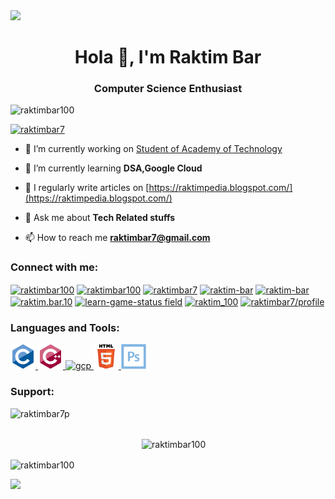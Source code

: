 <img src="[https://pasteboard.co/2EA9D84eiLNU.jpg](https://im.ge/i/uQ47uy)">
<h1 align="center">Hola 👋, I'm Raktim Bar</h1>
<h3 align="center">Computer Science Enthusiast</h3>

<p align="left"> <img src="https://komarev.com/ghpvc/?username=raktimbar100&label=Profile%20views&color=0e75b6&style=flat" alt="raktimbar100" /> </p>

<p align="left"> <a href="https://twitter.com/raktimbar7" target="blank"><img src="https://img.shields.io/twitter/follow/raktimbar7?logo=twitter&style=for-the-badge" alt="raktimbar7" /></a> </p>

- 🔭 I’m currently working on [Student of Academy of Technology](https://aot.edu.in/)

- 🌱 I’m currently learning **DSA,Google Cloud**

- 📝 I regularly write articles on [https://raktimpedia.blogspot.com/](https://raktimpedia.blogspot.com/)

- 💬 Ask me about **Tech Related stuffs**

- 📫 How to reach me **raktimbar7@gmail.com**

<h3 align="left">Connect with me:</h3>
<p align="left">
<a href="https://codepen.io/raktimbar100" target="blank"><img align="center" src="https://raw.githubusercontent.com/rahuldkjain/github-profile-readme-generator/master/src/images/icons/Social/codepen.svg" alt="raktimbar100" height="30" width="40" /></a>
<a href="https://dev.to/raktimbar100" target="blank"><img align="center" src="https://raw.githubusercontent.com/rahuldkjain/github-profile-readme-generator/master/src/images/icons/Social/devto.svg" alt="raktimbar100" height="30" width="40" /></a>
<a href="https://twitter.com/raktimbar7" target="blank"><img align="center" src="https://raw.githubusercontent.com/rahuldkjain/github-profile-readme-generator/master/src/images/icons/Social/twitter.svg" alt="raktimbar7" height="30" width="40" /></a>
<a href="https://linkedin.com/in/raktim-bar" target="blank"><img align="center" src="https://raw.githubusercontent.com/rahuldkjain/github-profile-readme-generator/master/src/images/icons/Social/linked-in-alt.svg" alt="raktim-bar" height="30" width="40" /></a>
<a href="https://stackoverflow.com/users/raktim-bar" target="blank"><img align="center" src="https://raw.githubusercontent.com/rahuldkjain/github-profile-readme-generator/master/src/images/icons/Social/stack-overflow.svg" alt="raktim-bar" height="30" width="40" /></a>
<a href="https://fb.com/raktim.bar.10" target="blank"><img align="center" src="https://raw.githubusercontent.com/rahuldkjain/github-profile-readme-generator/master/src/images/icons/Social/facebook.svg" alt="raktim.bar.10" height="30" width="40" /></a>
<a href="https://www.youtube.com/c/learn-game-status field" target="blank"><img align="center" src="https://raw.githubusercontent.com/rahuldkjain/github-profile-readme-generator/master/src/images/icons/Social/youtube.svg" alt="learn-game-status field" height="30" width="40" /></a>
<a href="https://www.codechef.com/users/raktim_100" target="blank"><img align="center" src="https://cdn.jsdelivr.net/npm/simple-icons@3.1.0/icons/codechef.svg" alt="raktim_100" height="30" width="40" /></a>
<a href="https://auth.geeksforgeeks.org/user/raktimbar7/profile" target="blank"><img align="center" src="https://raw.githubusercontent.com/rahuldkjain/github-profile-readme-generator/master/src/images/icons/Social/geeks-for-geeks.svg" alt="raktimbar7/profile" height="30" width="40" /></a>
</p>

<h3 align="left">Languages and Tools:</h3>
<p align="left"> <a href="https://www.cprogramming.com/" target="_blank" rel="noreferrer"> <img src="https://raw.githubusercontent.com/devicons/devicon/master/icons/c/c-original.svg" alt="c" width="40" height="40"/> </a> <a href="https://www.w3schools.com/cpp/" target="_blank" rel="noreferrer"> <img src="https://raw.githubusercontent.com/devicons/devicon/master/icons/cplusplus/cplusplus-original.svg" alt="cplusplus" width="40" height="40"/> </a> <a href="https://cloud.google.com" target="_blank" rel="noreferrer"> <img src="https://www.vectorlogo.zone/logos/google_cloud/google_cloud-icon.svg" alt="gcp" width="40" height="40"/> </a> <a href="https://www.w3.org/html/" target="_blank" rel="noreferrer"> <img src="https://raw.githubusercontent.com/devicons/devicon/master/icons/html5/html5-original-wordmark.svg" alt="html5" width="40" height="40"/> </a> <a href="https://www.photoshop.com/en" target="_blank" rel="noreferrer"> <img src="https://raw.githubusercontent.com/devicons/devicon/master/icons/photoshop/photoshop-line.svg" alt="photoshop" width="40" height="40"/> </a> </p>

<h3 align="left">Support:</h3>
<p><a href="https://www.buymeacoffee.com/raktimbar7p"> <img align="left" src="https://cdn.buymeacoffee.com/buttons/v2/default-yellow.png" height="50" width="210" alt="raktimbar7p" /></a></p><br><br>

<p><img align="center" src="https://github-readme-stats.vercel.app/api/top-langs?username=raktimbar100&show_icons=true&locale=en&layout=compact" alt="raktimbar100" /></p>

<p><img align="center" src="https://github-readme-streak-stats.herokuapp.com/?user=raktimbar100&" alt="raktimbar100" /></p>
<img src="https://github-readme-stats.vercel.app/api?username=raktimbar100&&show_icons=true&title_color=ffffff&icon_color=bb2acf&text_color=daf7dc&bg_color=151515">
